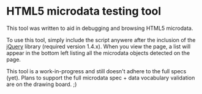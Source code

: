 # HTML5 microdata testing tool #

This tool was written to aid in debugging and browsing HTML5 microdata.

To use this tool, simply include the script anywere after the inclusion
of the [jQuery](http://jquery.com) library (required version 1.4.x). When you
view the page, a list will appear in the bottom left listing all the microdata
objects detected on the page.

This tool is a work-in-progress and still doesn't adhere to the full specs (yet).
Plans to support the full microdata spec + data vocabulary validation are on
the drawing board. ;)